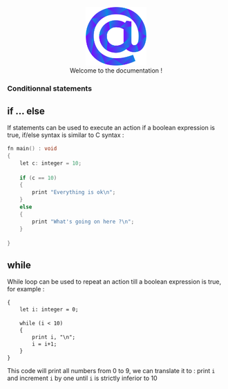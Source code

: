 <div align="center">
    <img width="140px" src="../../others/logo.png"/><br/>
    Welcome to the documentation !
</div>

### Conditionnal statements


## if ... else

If statements can be used to execute an action if a boolean expression is true, if/else syntax is similar to C syntax :

```c
fn main() : void
{
    let c: integer = 10;

    if (c == 10)
    {
        print "Everything is ok\n";
    }
    else
    {
        print "What's going on here ?\n";
    }

}
```

## while

While loop can be used to repeat an action till a boolean expression is true, for example : 

```fn main() : void
{
    let i: integer = 0;

    while (i < 10)
    {
        print i, "\n";
        i = i+1;
    }
}
```
This code will print all numbers from 0 to 9, we can translate it to : 
print `i` and increment `i` by one until `i` is strictly inferior to 10
